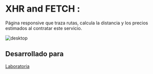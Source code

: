 # XHR and FETCH :
Página responsive que traza rutas, calcula la distancia y los precios estimados al contratar este servicio. 

![desktop](https://user-images.githubusercontent.com/31525603/36474930-17dbc872-16c7-11e8-9252-45d1a05b3135.png)

## Desarrollado para   
 [Laboratoria](http://www.laboratoria.la/)